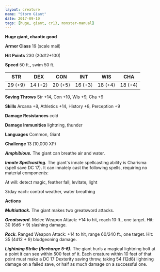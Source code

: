 ```yaml
---
layout: creature
name: "Storm Giant"
date: 2017-09-10
tags: [huge, giant, cr13, monster-manual]
---
```


**Huge giant, chaotic good**

**Armor Class** 16 (scale mail)

**Hit Points** 230 (20d12+100)

**Speed** 50 ft., swim 50 ft.

|   STR   |   DEX   |   CON   |   INT   |   WIS   |   CHA   |
|:-----:|:-----:|:-----:|:-----:|:-----:|:-----:|
| 29 (+9) | 14 (+2) | 20 (+5) | 16 (+3) | 18 (+4) | 18 (+4) |

**Saving Throws** Str +14, Con +10, Wis +9, Cha +9

**Skills** Arcana +8, Athletics +14, History +8, Perception +9

**Damage Resistances** cold

**Damage Immunities** lightning, thunder

**Languages** Common, Giant

**Challenge** 13 (10,000 XP)

***Amphibious.*** The giant can breathe air and water.

***Innate Spellcasting.*** The giant's innate spellcasting ability is Charisma (spell save DC 17). It can innately cast the following spells, requiring no material components: 

At will: detect magic, feather fall, levitate, light

3/day each: control weather, water breathing

**Actions**

***Multiattack.*** The giant makes two greatsword attacks.

***Greatsword.*** Melee Weapon Attack: +14 to hit, reach 10 ft., one target. Hit: 30 (6d6 + 9) slashing damage.

***Rock.*** Ranged Weapon Attack: +14 to hit, range 60/240 ft., one target. Hit: 35 (4d12 + 9) bludgeoning damage.

***Lightning Strike (Recharge 5-6).*** The giant hurls a magical lightning bolt at a point it can see within 500 feet of it. Each creature within 10 feet of that point must make a DC 17 Dexterity saving throw, taking 54 (12d8) lightning damage on a failed save, or half as much damage on a successful one.

